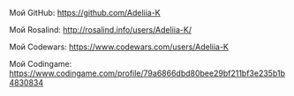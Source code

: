 Мой GitHub: https://github.com/Adeliia-K 

Мой Rosalind: http://rosalind.info/users/Adeliia-K/

Мой Codewars: https://www.codewars.com/users/Adeliia-K 

Мой Codingame: https://www.codingame.com/profile/79a6866dbd80bee29bf211bf3e235b1b4830834


